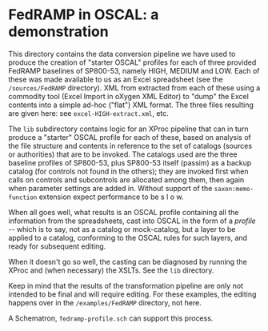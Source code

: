 # FedRAMP in OSCAL: a demonstration

This directory contains the data conversion pipeline we have used to produce the creation of "starter OSCAL" profiles for each of three provided FedRAMP baselines of SP800-53, namely HIGH, MEDIUM and LOW. Each of these was made available to us as an Excel spreadsheet (see the `/sources/FedRAMP` directory). XML from extracted from each of these using a commodity tool (Excel Import in oXygen XML Editor) to "dump" the Excel contents into a simple ad-hoc ("flat") XML format. The three files resulting are given here: see `excel-HIGH-extract.xml`, etc.

The `lib` subdirectory contains logic for an XProc pipeline that can in turn produce a "starter" OSCAL profile for each of these, based on analysis of the file structure and contents in reference to the set of catalogs (sources or authorities) that are to be invoked. The catalogs used are the three baseline profiles of SP800-53, plus SP800-53 itself (passim) as a backup catalog (for controls not found in the others); they are invoked first when calls on controls and subcontrols are allocated among them, then again when parameter settings are added in. Without support of the `saxon:memo-function` extension expect performance to be s l o w.

When all goes well, what results is an OSCAL profile containing all the information from the spreadsheets, cast into OSCAL in the form of a *profile* -- which is to say, not as a catalog or mock-catalog, but a layer to be applied to a catalog, conforming to the OSCAL rules for such layers, and ready for subsequent editing.

When it doesn't go so well, the casting can be diagnosed by running the XProc and (when necessary) the XSLTs. See the `lib` directory.

Keep in mind that the results of the transformation pipeline are only not intended to be final and will require editing. For these examples, the editing happens over in the `/examples/FedRAMP` directory, not here.

A Schematron, `fedramp-profile.sch` can support this process.
